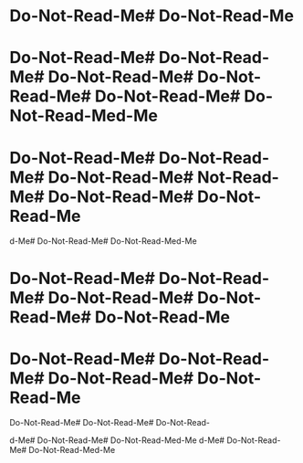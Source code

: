 # Do-Not-Read-Me# Do-Not-Read-Me
# Do-Not-Read-Me# Do-Not-Read-Me# Do-Not-Read-Me# Do-Not-Read-Me# Do-Not-Read-Me# Do-Not-Read-Med-Me
# Do-Not-Read-Me# Do-Not-Read-Me# Do-Not-Read-Me# Not-Read-Me# Do-Not-Read-Me# Do-Not-Read-Me

d-Me# Do-Not-Read-Me# Do-Not-Read-Med-Me
# Do-Not-Read-Me# Do-Not-Read-Me# Do-Not-Read-Me# Do-Not-Read-Me# Do-Not-Read-Me

# Do-Not-Read-Me# Do-Not-Read-Me# Do-Not-Read-Me# Do-Not-Read-Me

 Do-Not-Read-Me# Do-Not-Read-Me# Do-Not-Read-

d-Me# Do-Not-Read-Me# Do-Not-Read-Med-Me
d-Me# Do-Not-Read-Me# Do-Not-Read-Med-Me
